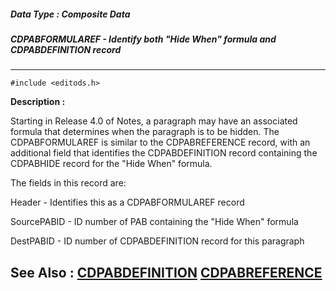 ##### Data Type : Composite Data
##### CDPABFORMULAREF - Identify both "Hide When" formula and CDPABDEFINITION record
---
```
#include <editods.h>
```
**Description :**

Starting in Release 4.0 of Notes, a paragraph may have an associated formula 
that determines when the paragraph is to be hidden.  The CDPABFORMULAREF is 
similar to the CDPABREFERENCE record, with an additional field that identifies 
the CDPABDEFINITION record containing the CDPABHIDE record for the "Hide When" 
formula.

The fields in this record are:

Header - Identifies this as a CDPABFORMULAREF record

SourcePABID - ID number of PAB containing the "Hide When" formula

DestPABID - ID number of CDPABDEFINITION record for this paragraph

**See Also :**
[CDPABDEFINITION](/reference/Data/CDPABDEFINITION)
[CDPABREFERENCE](/reference/Data/CDPABREFERENCE)
---
